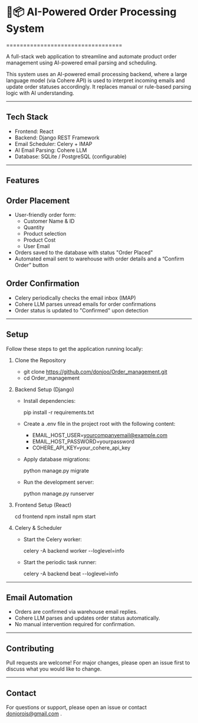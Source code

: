 # 🧠📦 AI-Powered Order Processing System
==================================

A full-stack web application to streamline and automate product order management using AI-powered email parsing and scheduling.

This system uses an AI-powered email processing backend, where a large language model (via Cohere API) is used to interpret incoming emails and update order statuses accordingly. It replaces manual or rule-based parsing logic with AI understanding.

------------------------------------------------------------

Tech Stack
----------

- Frontend: React
- Backend: Django REST Framework
- Email Scheduler: Celery + IMAP
- AI Email Parsing: Cohere LLM
- Database: SQLite / PostgreSQL (configurable)

------------------------------------------------------------

Features
--------

Order Placement
---------------
- User-friendly order form:
    - Customer Name & ID
    - Quantity
    - Product selection
    - Product Cost
    - User Email
- Orders saved to the database with status "Order Placed"
- Automated email sent to warehouse with order details and a “Confirm Order” button

Order Confirmation
------------------
- Celery periodically checks the email inbox (IMAP)
- Cohere LLM parses unread emails for order confirmations
- Order status is updated to "Confirmed" upon detection

------------------------------------------------------------

Setup
-----

Follow these steps to get the application running locally:

1. Clone the Repository

    - git clone https://github.com/donjoo/Order_management.git
    - cd Order_management

2. Backend Setup (Django)

    - Install dependencies:

        pip install -r requirements.txt

    - Create a .env file in the project root with the following content:

      -  EMAIL_HOST_USER=yourcompanyemail@example.com
      - EMAIL_HOST_PASSWORD=yourpassword
      - COHERE_API_KEY=your_cohere_api_key

    - Apply database migrations:

        python manage.py migrate

    - Run the development server:

        python manage.py runserver

3. Frontend Setup (React)

    cd frontend
    npm install
    npm start

4. Celery & Scheduler

    - Start the Celery worker:

        celery -A backend worker --loglevel=info

    - Start the periodic task runner:

        celery -A backend beat --loglevel=info

------------------------------------------------------------

Email Automation
----------------

- Orders are confirmed via warehouse email replies.
- Cohere LLM parses and updates order status automatically.
- No manual intervention required for confirmation.

------------------------------------------------------------


Contributing
------------

Pull requests are welcome! For major changes, please open an issue first to discuss what you would like to change.

------------------------------------------------------------

Contact
-------

For questions or support, please open an issue or contact donjorois@gmail.com .
